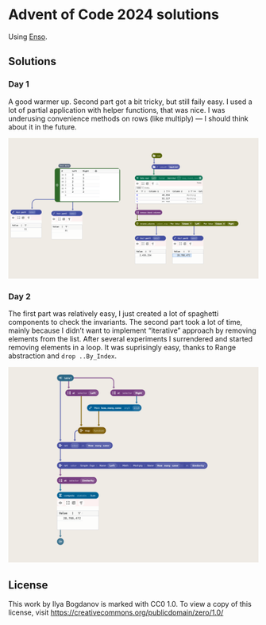 # Advent of Code 2024 solutions

Using [Enso](https://ensoanalytics.com).

## Solutions

### Day 1

A good warmer up. Second part got a bit tricky, but still faily easy. I used a lot of partial application with helper functions, that was nice.
I was underusing convenience methods on rows (like multiply) — I should think about it in the future.

![component graph with the solution for day1](https://github.com/vitvakatu/enso-advent-of-code/blob/master/Day1/Main.png)

### Day 2

The first part was relatively easy, I just created a lot of spaghetti components to check the invariants.
The second part took a lot of time, mainly because I didn’t want to implement “iterative” approach by removing elements from the list.
After several experiments I surrendered and started removing elements in a loop. It was suprisingly easy, thanks to Range abstraction and `drop ..By_Index`.

![component graph with part2 function for day2](https://github.com/vitvakatu/enso-advent-of-code/blob/master/Day1/Part2.png)

## License

This work by Ilya Bogdanov is marked with CC0 1.0. To view a copy of this license, visit https://creativecommons.org/publicdomain/zero/1.0/

